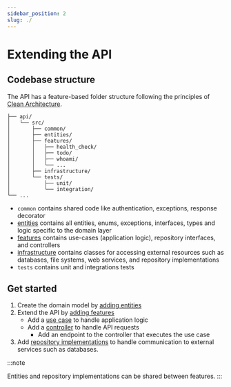 ```yaml
---
sidebar_position: 2
slug: ./
---
```


# Extending the API

## Codebase structure

The API has a feature-based folder structure following the principles of [Clean Architecture](./../architecture.md). 

```
├── api/
│   └── src/
│       ├── common/
│       ├── entities/ 
│       ├── features/ 
│       │   ├── health_check/
│       │   ├── todo/
│       │   ├── whoami/
│       │   └── ...
│       ├── infrastructure/ 
│       └── tests/
│           ├── unit/
│           └── integration/       
└── ...
```

- `common` contains shared code like authentication, exceptions, response decorator
- [entities](./02-entities.md) contains all entities, enums, exceptions, interfaces, types and logic specific to the domain layer
- [features](./features) contains use-cases (application logic), repository interfaces, and controllers
- [infrastructure](./adding-infrastructure) contains classes for accessing external resources such as databases, file systems, web services, and repository implementations
- `tests` contains unit and integrations tests 

## Get started 

1. Create the domain model by [adding entities](./02-entities.md)
2. Extend the API by [adding features](./features)
   * Add a [use case](./features/02-use-cases.md) to handle application logic 
   * Add a [controller](./features/01-controllers.md) to handle API requests
      * Add an endpoint to the controller that executes the use case
3. Add [repository implementations](./adding-infrastructure/02-repositories.md) to handle communication to external services such as databases.


:::note

Entities and repository implementations can be shared between features.
:::